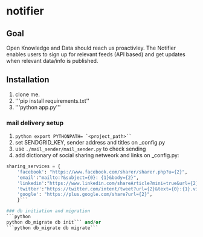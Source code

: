 # notifier

## Goal
Open Knowledge and Data should reach us proactivley. 
The Notifier enables users to sign up for relevant feeds (API based) and get updates when relevant data/info is published.

## Installation
1. clone me.
2. '''pip install requirements.txt''
3. '''python app.py'''

### mail delivery setup
1. ```python export PYTHONPATH= `<project_path>`` ```
2. set SENDGRID_KEY, sender address and titles on _config.py
3. use `./mail_sender/mail_sender.py` to check sending
4. add dictionary of social sharing netweork and links on _config.py:

```python
sharing_services = {
    'facebook': "https://www.facebook.com/sharer/sharer.php?u={2}",
    'email':"mailto:?&subject={0}: {1}&body={2}",
    'linkedin':"https://www.linkedin.com/shareArticle?mini=true&url={2}&title={0}:{1}&summary=&source=",
    'twitter':"https://twitter.com/intent/tweet?url={2}&text={0}:{1}.via @hasadna",
    'google': "https://plus.google.com/share?url={2}",
    }```

### db initiation and migration
```python
python db_migrate db init``` and/or
```python db_migrate db migrate```